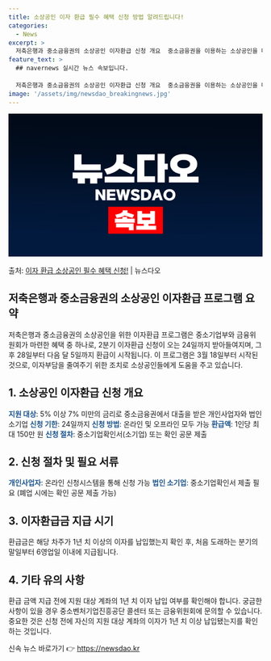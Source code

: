 ```yaml
---
title: 소상공인 이자 환급 필수 혜택 신청 방법 알려드립니다!
categories:
  - News
excerpt: >
  저축은행과 중소금융권의 소상공인 이자환급 신청 개요  중소금융권을 이용하는 소상공인을 대상으로 한 2분기 이…
feature_text: >
  ## navernews 실시간 뉴스 속보입니다.

  저축은행과 중소금융권의 소상공인 이자환급 신청 개요  중소금융권을 이용하는 소상공인을 대상으로 한 2분기 이…
image: '/assets/img/newsdao_breakingnews.jpg'
---
```


![뉴스다오 속보](/assets/img/newsdao_breakingnews.jpg)

<p>출처: <a href="https://newsdao.kr/4279" rel="dofollow">이자 환급 소상공인 필수 혜택 신청!</a> | 뉴스다오</p>

<h2 data-ke-size="size26">저축은행과 중소금융권의 소상공인 이자환급 프로그램 요약</h2>
저축은행과 중소금융권의 소상공인을 위한 이자환급 프로그램은 중소기업부와 금융위원회가 마련한 혜택 중 하나로, 2분기 이자환급 신청이 오는 24일까지 받아들여지며, 그 후 28일부터 다음 달 5일까지 환급이 시작됩니다. 이 프로그램은 3월 18일부터 시작된 것으로, 이자부담을 줄여주기 위한 조치로 소상공인들에게 도움을 주고 있습니다.

<h2 data-ke-size="size26">1. 소상공인 이자환급 신청 개요</h2>
<b><span style="color: #1a5490;">지원 대상</span></b>: 5% 이상 7% 미만의 금리로 중소금융권에서 대출을 받은 개인사업자와 법인 소기업
<b><span style="color: #1a5490;">신청 기한</span></b>: 24일까지
<b><span style="color: #1a5490;">신청 방법</span></b>: 온라인 및 오프라인 모두 가능
<b><span style="color: #1a5490;">환급액</span></b>: 1인당 최대 150만 원
<b><span style="color: #1a5490;">신청 절차</span></b>: 중소기업확인서(소기업) 또는 확인 공문 제출

<h2 data-ke-size="size26">2. 신청 절차 및 필요 서류</h2>
<b><span style="color: #1a5490;">개인사업자</span></b>: 온라인 신청시스템을 통해 신청 가능
<b><span style="color: #1a5490;">법인 소기업</span></b>: 중소기업확인서 제출 필요 (폐업 시에는 확인 공문 제출 가능)

<h2 data-ke-size="size26">3. 이자환급금 지급 시기</h2>
환급금은 해당 차주가 1년 치 이상의 이자를 납입했는지 확인 후, 처음 도래하는 분기의 말일부터 6영업일 이내에 지급됩니다.

<h2 data-ke-size="size26">4. 기타 유의 사항</h2>
환급 금액 지급 전에 지원 대상 계좌의 1년 치 이자 납입 여부를 확인해야 합니다. 궁금한 사항이 있을 경우 중소벤처기업진흥공단 콜센터 또는 금융위원회에 문의할 수 있습니다. 중요한 것은 신청 전에 자신의 지원 대상 계좌의 이자가 1년 치 이상 납입됐는지를 확인하는 것입니다.  

신속 뉴스 바로가기 👉 <a href="https://newsdao.kr" rel="dofollow">https://newsdao.kr</a>


